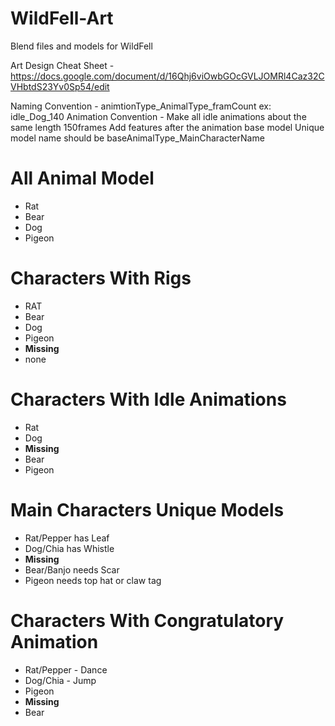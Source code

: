 # WildFell-Art
Blend files and models for WildFell

Art Design Cheat Sheet - https://docs.google.com/document/d/16Qhj6viOwbGOcGVLJOMRl4Caz32CVHbtdS23Yv0Sp54/edit

Naming Convention - animtionType_AnimalType_framCount ex: idle_Dog_140
Animation Convention - Make all idle animations about the same length 150frames
Add features after the animation base model
Unique model name should be baseAnimalType_MainCharacterName

# All Animal Model
 - Rat
 - Bear
 - Dog
 - Pigeon
   
# Characters With Rigs
 - RAT
 - Bear
 - Dog
 - Pigeon
 - **Missing**
 - none
   
# Characters With Idle Animations
 - Rat
 - Dog
 - **Missing**
 - Bear
 - Pigeon
   
# Main Characters  Unique Models
 - Rat/Pepper has Leaf
 - Dog/Chia has Whistle
 - **Missing**
 - Bear/Banjo needs Scar
 - Pigeon needs top hat or claw tag

# Characters With Congratulatory Animation
 - Rat/Pepper - Dance
 - Dog/Chia - Jump
 - Pigeon 
 - **Missing**
 - Bear
   
